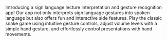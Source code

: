 Introducing a sign language lecture interpretation and gesture recognition app! Our app not only interprets sign language gestures into spoken language but also offers fun and interactive side features. Play the classic snake game using intuitive gesture controls, adjust volume levels with a simple hand gesture, and effortlessly control presentations with hand movements.
